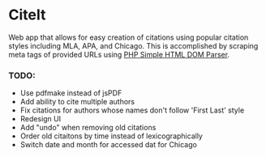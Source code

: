 # CiteIt
Web app that allows for easy creation of citations using popular citation styles including MLA, APA, and Chicago. This is accomplished by scraping meta tags of provided URLs using [PHP Simple HTML DOM Parser](http://simplehtmldom.sourceforge.net/).

### TODO:
* Use pdfmake instead of jsPDF
* Add ability to cite multiple authors
* Fix citations for authors whose names don't follow 'First Last' style
* Redesign UI
* Add "undo" when removing old citations
* Order old citaitons by time instead of lexicographically
* Switch date and month for accessed dat for Chicago
